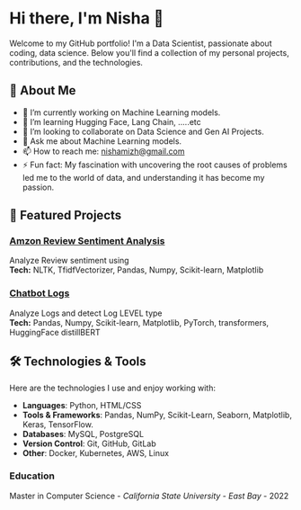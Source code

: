 # Hi there, I'm Nisha 👋

Welcome to my GitHub portfolio! I'm a Data Scientist, passionate about coding, data science. Below you'll find a collection of my personal projects, contributions, and the technologies.

## 🚀 About Me

- 🔭 I’m currently working on Machine Learning models.
- 🌱 I’m learning Hugging Face, Lang Chain, .....etc
- 👯 I’m looking to collaborate on Data Science and Gen AI Projects.
- 💬 Ask me about Machine Learning models.
- 📫 How to reach me: nishamizh@gmail.com
- ⚡ Fun fact: My fascination with uncovering the root causes of problems led me to the world of data, and understanding it has become my passion.

## 🚀 Featured Projects

### [Amzon Review Sentiment Analysis](https://github.com/nishamizh/ReviewAnalysis-Capstone2)
Analyze Review sentiment using  
**Tech:** NLTK, TfidfVectorizer, Pandas, Numpy, Scikit-learn, Matplotlib  

### [Chatbot Logs](https://github.com/nishamizh/chatbot_logs)
Analyze Logs and detect Log LEVEL type </br>
**Tech:** Pandas, Numpy, Scikit-learn, Matplotlib, PyTorch, transformers, HuggingFace distillBERT




## 🛠️ Technologies & Tools

Here are the technologies I use and enjoy working with:

- **Languages**: Python, HTML/CSS
- **Tools & Frameworks**: Pandas, NumPy, Scikit-Learn, Seaborn, Matplotlib, Keras, TensorFlow.
- **Databases**: MySQL, PostgreSQL
- **Version Control**: Git, GitHub, GitLab
- **Other**: Docker, Kubernetes, AWS, Linux

### Education
Master in Computer Science - <i>California State University - East Bay</i> - 2022
